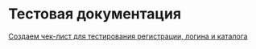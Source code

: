 # Тестовая документация
[Создаем чек-лист для тестирования регистрации, логина и каталога](https://docs.google.com/spreadsheets/d/1CnXH3eZq9EeckcqSWIM03Zvh5XQgBdur3tCc6Z7YsmE/edit?gid=0#gid=0)

